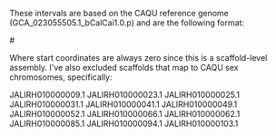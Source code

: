 These intervals are based on the CAQU reference genome (GCA_023055505.1_bCalCai1.0.p) and are the following format:

#<name> <start> <end>

Where start coordinates are always zero since this is a scaffold-level assembly. I've also excluded scaffolds that map to CAQU sex chromosomes, specifically: 

JALIRH010000009.1
JALIRH010000023.1
JALIRH010000025.1
JALIRH010000031.1
JALIRH010000041.1
JALIRH010000049.1
JALIRH010000052.1
JALIRH010000066.1
JALIRH010000062.1
JALIRH010000085.1
JALIRH010000094.1
JALIRH010000103.1
